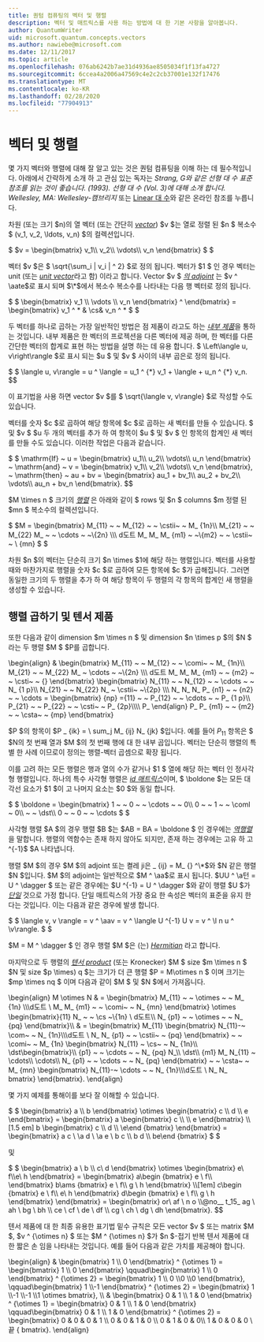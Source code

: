 ```yaml
---
title: 퀀텀 컴퓨팅의 벡터 및 행렬
description: 벡터 및 매트릭스를 사용 하는 방법에 대 한 기본 사항을 알아봅니다.
author: QuantumWriter
uid: microsoft.quantum.concepts.vectors
ms.author: nawiebe@microsoft.com
ms.date: 12/11/2017
ms.topic: article
ms.openlocfilehash: 076ab6242b7ae31d4936ae8505034f1f13fa4727
ms.sourcegitcommit: 6ccea4a2006a47569c4e2c2cb37001e132f17476
ms.translationtype: MT
ms.contentlocale: ko-KR
ms.lasthandoff: 02/28/2020
ms.locfileid: "77904913"
---
```

# <a name="vectors-and-matrices"></a>벡터 및 행렬

몇 가지 벡터와 행렬에 대해 잘 알고 있는 것은 퀀텀 컴퓨팅을 이해 하는 데 필수적입니다. 아래에서 간략하게 소개 하 고 관심 있는 독자는 *Strang, G와 같은 선형 대 수 표준 참조를 읽는 것이 좋습니다. (1993). 선형 대 수 (Vol. 3)에 대해 소개 합니다. Wellesley, MA: Wellesley-캠브리지* 또는 [Linear 대 수](http://joshua.smcvt.edu/linearalgebra/)와 같은 온라인 참조를 누릅니다.

차원 (또는 크기 $n)의 열 벡터 (또는 간단히 [*vector*](https://en.wikipedia.org/wiki/Vector_(mathematics_and_physics))) $v $는 열로 정렬 된 $n $ 복소수 $ (v_1, v_2, \ldots, v_n) $의 컬렉션입니다.

$ $v = \begin{bmatrix} v_1\\\\ v_2\\\\ \vdots\\\\ v_n \end{bmatrix} $ $

벡터 $v $은 $ \sqrt{\sum\_i | v\_i | ^ 2} $로 정의 됩니다. 벡터가 $1 $ 인 경우 벡터는 unit (또는 [*unit vector*](https://en.wikipedia.org/wiki/Unit_vector)라고 함) 이라고 합니다. Vector $v $ [*의 adjoint*](https://en.wikipedia.org/wiki/Adjoint_matrix) 는 $v ^ \aate$로 표시 되며 $\*$에서 복소수 복소수를 나타내는 다음 행 벡터로 정의 됩니다.

$ $ \begin{bmatrix} v_1 \\\\ \vdots \\\\ v_n \end{bmatrix} ^ \\end{bmatrix} = \begin{bmatrix} v_1 ^ * & \cs& v_n ^ * $ $

두 벡터를 하나로 곱하는 가장 일반적인 방법은 점 제품이 라고도 하는 [*내부 제품*](https://en.wikipedia.org/wiki/Inner_product_space)을 통하는 것입니다.  내부 제품은 한 벡터의 프로젝션을 다른 벡터에 제공 하며, 한 벡터를 다른 간단한 벡터의 합계로 표현 하는 방법을 설명 하는 데 유용 합니다.  $ \Left\langle u, v\right\rangle $로 표시 되는 $u $ 및 $v $ 사이의 내부 곱은로 정의 됩니다.

$ $ \langle u, v\rangle = u ^ \langle = u\_1 ^ {\*} v_1 + \langle + u\_n ^ {\*} v\_n.
$$

이 표기법을 사용 하면 vector $v $를 $ \sqrt{\langle v, v\rangle} $로 작성할 수도 있습니다.

벡터를 숫자 $c $로 곱하여 해당 항목에 $c $로 곱하는 새 벡터를 만들 수 있습니다. $ 및 $v $ $u 두 개의 벡터를 추가 하 여 항목이 $u $ 및 $v $ 인 항목의 합계인 새 벡터를 만들 수도 있습니다. 이러한 작업은 다음과 같습니다.

$ $ \mathrm{If} ~ u = \begin{bmatrix} u_1\\\\ u_2\\\\ \vdots\\\\ u_n \end{bmatrix} ~ \mathrm{and} ~ v = \begin{bmatrix} v_1\\\\ v_2\\\\ \vdots\\\\ v_n \end{bmatrix}, ~ \mathrm{then} ~ au + bv = \begin{bmatrix} au_1 + bv_1\\\\ au_2 + bv_2\\\\ \vdots\\\\ au_n + bv_n \end{bmatrix}.
$$

$M \times n $ 크기의 [*행렬*](https://en.wikipedia.org/wiki/Matrix_(mathematics)) 은 아래와 같이 $ rows 및 $n $ columns $m 정렬 된 $mn $ 복소수의 컬렉션입니다.

$ $M = \begin{bmatrix} M_{11} ~ ~ M_{12} ~ ~ \cstii~ ~ M_ {1n}\\\\ M_{21} ~ ~ M_{22} M_ ~ ~ \cdots ~ ~\\{2n} \\\\\\ d도트 M_ M_ M_ {m1} ~ ~\\{m2} ~ ~ \cstii~ ~ \\ {mn} $ $

차원 $n $의 벡터는 단순히 크기 $n \times $1에 해당 하는 행렬입니다. 벡터를 사용할 때와 마찬가지로 행렬을 숫자 $c $로 곱하여 모든 항목에 $c $가 곱해집니다. 그러면 동일한 크기의 두 행렬을 추가 하 여 해당 항목이 두 행렬의 각 항목의 합계인 새 행렬을 생성할 수 있습니다. 

## <a name="matrix-multiplication-and-tensor-products"></a>행렬 곱하기 및 텐서 제품

또한 다음과 같이 dimension $m \times n $ 및 dimension $n \times p $의 $N $ 라는 두 행렬 $M $ $P를 곱합니다.

\begin{align} & \begin{bmatrix} M_{11} ~ ~ M_{12} ~ ~ \comi~ ~ M_ {1n}\\\\ M_{21} ~ ~ M_{22} M_ ~ \cdots ~ ~\\{2n} \\\\\\ d도트 M_ M_ M_ {m1} ~ ~ {m2} ~ ~ \csti~ ~ {} \end{bmatrix} \begin{bmatrix} N_{11} ~ ~ N_{12} ~ ~ \cdots ~ ~ N_ {1 p}\\\\ N_{21} ~ ~ N_{22} N_ ~ \cstii~ ~\\{2p} \\\\\\ N_ N_ N_ P_ {n1} ~ ~ {n2} ~ ~ \cdots = \begin{bmatrix} {np} ={11} ~ ~ P_{12} ~ ~ \cdots ~ ~ P_ {1 p}\\\\ P_{21} ~ ~ P_{22} ~ ~ \csti~ ~ P_ {2p}\\\\\\\\ P_ \end{align} P_ P_ {m1} ~ ~ {m2} ~ ~ \csta~ ~ {mp} \end{bmatrix}

$P $의 항목이 $P _ {ik} = \ sum_j M_ {ij} N_ {jk} $입니다. 예를 들어 $P _{11}$ 항목은 $ $N의 첫 번째 열과 $M $의 첫 번째 행에 대 한 내부 곱입니다. 벡터는 단순히 행렬의 특별 한 사례 이므로이 정의는 행렬-벡터 곱셈으로 확장 됩니다. 

이를 고려 하는 모든 행렬은 행과 열의 수가 같거나 $1 $ 열에 해당 하는 벡터 인 정사각형 행렬입니다. 하나의 특수 사각형 행렬은 [*id 매트릭스*](https://en.wikipedia.org/wiki/Identity_matrix)이며, $ \boldone $는 모든 대각선 요소가 $1 $이 고 나머지 요소는 $0 $와 동일 합니다.

$ $ \boldone = \begin{bmatrix} 1 ~ ~ 0 ~ ~ \cdots ~ ~ 0\\\\ 0 ~ ~ 1 ~ ~ \coml ~ 0\\\\ ~ ~ \dst\\\\ 0 ~ ~ 0 ~ ~ \cdots $ $

사각형 행렬 $A $의 경우 행렬 $B $는 $AB = BA = \boldone $ 인 경우에는 [*역행렬*](https://en.wikipedia.org/wiki/Invertible_matrix) 을 말합니다. 행렬의 역함수는 존재 하지 않아도 되지만, 존재 하는 경우에는 고유 하 고 ^{-1}$ $A 나타냅니다. 

행렬 $M $의 경우 $M $의 adjoint 또는 켤레 ji은 _ {ij} = M_ {} ^\*$와 $N 같은 행렬 $N $입니다. $M $의 adjoint는 일반적으로 $M ^ \aa$로 표시 됩니다. $UU ^ \a턴 = U ^ \dagger $ 또는 같은 경우에는 $U ^{-1} = U ^ \dagger $와 같이 행렬 $U $가 [*단일*](https://en.wikipedia.org/wiki/Unitary_matrix) 것으로 가정 합니다.  단일 매트릭스의 가장 중요 한 속성은 벡터의 표준을 유지 한다는 것입니다.  이는 다음과 같은 경우에 발생 합니다. 

$ $ \langle v, v \rangle = v ^ \aav = v ^ \langle U ^{-1} U v = v ^ \l n u ^ \v\rangle. $ $  

$M = M ^ \dagger $ 인 경우 행렬 $M $은 (는) [*Hermitian*](https://en.wikipedia.org/wiki/Hermitian_matrix) 라고 합니다.

마지막으로 두 행렬의 [*텐서 product*](https://en.wikipedia.org/wiki/Tensor_product) (또는 Kronecker) $M $ size $m \times n $ $N 및 size $p \times) q $는 크기가 더 큰 행렬 $P = M\otimes n $ 이며 크기는 $mp \times nq $ 이며 다음과 같이 $M $ 및 $N $에서 가져옵니다.

\begin{align} M \otimes N & = \begin{bmatrix} M_{11} ~ ~ \otimes ~ ~ M_ {1n} \\\\\\d도트 \\ M_ M_ {m1} ~ ~ \comi~ ~ N_ {mn} \end{bmatrix} \otimes \begin{bmatrix}{11} N_ ~ ~ \cs ~\\{1n} \\ d도트\\\\ N_ {p1} ~ ~ \otimes ~ ~ N_ {pq} \end{bmatrix}\\\\ & = \begin{bmatrix} M_{11} \begin{bmatrix} N_{11}-~ \com~ ~ N_ {1n}\\\\\\d도트 \\ N_ N_ {p1} ~ ~ \cstii~ ~ {pq} \end{bmatrix} ~ ~ \comi~ ~ M_ {1n} \begin{bmatrix} N_{11} ~ \cs~ ~ N_ {1n}\\\\ \dst\begin{bmatrix}\\\\ {p1} ~ ~ \cdots ~ ~ N_ {pq} N_\\\\ \dst\\\\ {m1} M_ N_{11} ~ \cdots\\\\ \cdots\\\\ N_ {p1} ~ ~ \cdots ~ ~ N_ {pq} \end{bmatrix} ~ ~ \csta~ ~ M_ {mn} \begin{bmatrix} N_{11}-~ \cdots ~ ~ N_ {1n}\\\\\\d도트 \\ N_ N_ bmatrix} \end{bmatrix}.
\end{align}

몇 가지 예제를 통해이를 보다 잘 이해할 수 있습니다.

$ $ \begin{bmatrix} a \\\\ b \end{bmatrix} \otimes \begin{bmatrix} c \\\\ d \\\\ e \end{bmatrix} = \begin{bmatrix} a \begin{bmatrix} c \\\\ \\\\ e \end{bmatrix} \\\\[1.5 em] b \begin{bmatrix} c \\\\ d \\\\ \\e\end {bmatrix} \end{bmatrix} = \begin{bmatrix} a c \\ \\a d \\ \\a e \\ b c \\\\ b d \\\\ be\end {bmatrix} $ $

및

$ $ \begin{bmatrix} a \ b \\\\ c\ d \end{bmatrix} \otimes \begin{bmatrix} e\ f\\\\e\ h \end{bmatrix} = \begin{bmatrix} a\begin {bmatrix} e \ f\\\\ \end{bmatrix} b\ams {bmatrix} e \ f\\\\ g \ h \end{bmatrix} \\\\[1em] c\begin {bmatrix} e \ f\\\\ e\ h \end{bmatrix} d\begin {bmatrix} e \ f\\\\ g \ h \end{bmatrix} \end{bmatrix} = \begin{bmatrix} or\ af \ n o \\\\@no__ t_15_ ag \ ah \ bg \ bh \\\\ ce \ cf \ de \ df \\\\ cg \ ch \ dg \ dh \end{bmatrix}.
$$

텐서 제품에 대 한 최종 유용한 표기법 밑수 규칙은 모든 vector $v $ 또는 matrix $M $, $v ^ {\otimes n} $ 또는 $M ^ {\otimes n} $가 $n $-접기 반복 텐서 제품에 대 한 짧은 손 임을 나타내는 것입니다.  예를 들어 다음과 같은 가치를 제공해야 합니다.

\begin{align} & \begin{bmatrix} 1 \\\\ 0 \end{bmatrix} ^ {\otimes 1} = \begin{bmatrix} 1 \\\\ 0 \end{bmatrix} \qquad\begin{bmatrix} 1 \\\\ 0 \end{bmatrix} ^ {\otimes 2} = \begin{bmatrix} 1 \\\\ 0 \\\\0 \\\\0 \end{bmatrix}, \qquad\begin{bmatrix} 1 \\\\-1 \end{bmatrix} ^ {\otimes 2} = \begin{bmatrix} 1 \\\\-1 \\\\-1 \\\\1 \otimes bmatrix}, \\\\ & \begin{bmatrix} 0 & 1 \\\\ 1 & 0 \end{bmatrix} ^ {\otimes 1} = \begin{bmatrix} 0 & 1 \\\\ 1 & 0 \end{bmatrix} \qquad\begin{bmatrix} 0 & 1 \\\\ 1 & 0 \end{bmatrix} ^ {\otimes 2} = \begin{bmatrix} 0 & 0 & 0 & 1 \\\\ 0 & 0 & 1 & 0 \\\\ 0 & 1 & 0 & 0\\\\ 1 & 0 & 0 & 0 \ 끝 { bmatrix}.
\end{align}
